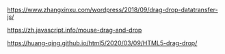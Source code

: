 https://www.zhangxinxu.com/wordpress/2018/09/drag-drop-datatransfer-js/

https://zh.javascript.info/mouse-drag-and-drop

https://huang-qing.github.io/html5/2020/03/09/HTML5-drag-drop/